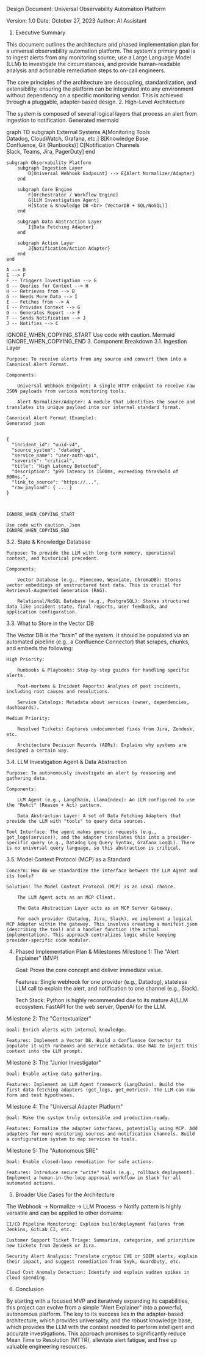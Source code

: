 Design Document: Universal Observability Automation Platform

Version: 1.0
Date: October 27, 2023
Author: AI Assistant
1. Executive Summary

This document outlines the architecture and phased implementation plan for a universal observability automation platform. The system's primary goal is to ingest alerts from any monitoring source, use a Large Language Model (LLM) to investigate the circumstances, and provide human-readable analysis and actionable remediation steps to on-call engineers.

The core principles of the architecture are decoupling, standardization, and extensibility, ensuring the platform can be integrated into any environment without dependency on a specific monitoring vendor. This is achieved through a pluggable, adapter-based design.
2. High-Level Architecture

The system is composed of several logical layers that process an alert from ingestion to notification.
Generated mermaid


graph TD
    subgraph External Systems
        A[Monitoring Tools <br> Datadog, CloudWatch, Grafana, etc.]
        B[Knowledge Base <br> Confluence, Git (Runbooks)]
        C[Notification Channels <br> Slack, Teams, Jira, PagerDuty]
    end

    subgraph Observability Platform
        subgraph Ingestion Layer
            D[Universal Webhook Endpoint] --> E{Alert Normalizer/Adapter}
        end

        subgraph Core Engine
            F[Orchestrator / Workflow Engine]
            G[LLM Investigation Agent]
            H[State & Knowledge DB <br> (VectorDB + SQL/NoSQL)]
        end

        subgraph Data Abstraction Layer
            I{Data Fetching Adapter}
        end

        subgraph Action Layer
            J{Notification/Action Adapter}
        end
    end

    A --> D
    E --> F
    F -- Triggers Investigation --> G
    G -- Queries for Context --> H
    H -- Retrieves from --> B
    G -- Needs More Data --> I
    I -- Fetches from --> A
    I -- Provides Context --> G
    G -- Generates Report --> F
    F -- Sends Notification --> J
    J -- Notifies --> C



IGNORE_WHEN_COPYING_START
Use code with caution. Mermaid
IGNORE_WHEN_COPYING_END
3. Component Breakdown
3.1. Ingestion Layer

    Purpose: To receive alerts from any source and convert them into a Canonical Alert Format.

    Components:

        Universal Webhook Endpoint: A single HTTP endpoint to receive raw JSON payloads from various monitoring tools.

        Alert Normalizer/Adapter: A module that identifies the source and translates its unique payload into our internal standard format.

    Canonical Alert Format (Example):
    Generated json


    {
      "incident_id": "uuid-v4",
      "source_system": "datadog",
      "service_name": "user-auth-api",
      "severity": "critical",
      "title": "High Latency Detected",
      "description": "p99 latency is 1500ms, exceeding threshold of 800ms.",
      "link_to_source": "https://...",
      "raw_payload": { ... }
    }



    IGNORE_WHEN_COPYING_START

    Use code with caution. Json
    IGNORE_WHEN_COPYING_END

3.2. State & Knowledge Database

    Purpose: To provide the LLM with long-term memory, operational context, and historical precedent.

    Components:

        Vector Database (e.g., Pinecone, Weaviate, ChromaDB): Stores vector embeddings of unstructured text data. This is crucial for Retrieval-Augmented Generation (RAG).

        Relational/NoSQL Database (e.g., PostgreSQL): Stores structured data like incident state, final reports, user feedback, and application configuration.

3.3. What to Store in the Vector DB

The Vector DB is the "brain" of the system. It should be populated via an automated pipeline (e.g., a Confluence Connector) that scrapes, chunks, and embeds the following:

    High Priority:

        Runbooks & Playbooks: Step-by-step guides for handling specific alerts.

        Post-mortems & Incident Reports: Analyses of past incidents, including root causes and resolutions.

        Service Catalogs: Metadata about services (owner, dependencies, dashboards).

    Medium Priority:

        Resolved Tickets: Captures undocumented fixes from Jira, Zendesk, etc.

        Architecture Decision Records (ADRs): Explains why systems are designed a certain way.

3.4. LLM Investigation Agent & Data Abstraction

    Purpose: To autonomously investigate an alert by reasoning and gathering data.

    Components:

        LLM Agent (e.g., LangChain, LlamaIndex): An LLM configured to use the "ReAct" (Reason + Act) pattern.

        Data Abstraction Layer: A set of Data Fetching Adapters that provide the LLM with "tools" to query data sources.

    Tool Interface: The agent makes generic requests (e.g., get_logs(service)), and the adapter translates this into a provider-specific query (e.g., Datadog Log Query Syntax, Grafana LogQL). There is no universal query language, so this abstraction is critical.

3.5. Model Context Protocol (MCP) as a Standard

    Concern: How do we standardize the interface between the LLM Agent and its tools?

    Solution: The Model Context Protocol (MCP) is an ideal choice.

        The LLM Agent acts as an MCP Client.

        The Data Abstraction Layer acts as an MCP Server Gateway.

        For each provider (Datadog, Jira, Slack), we implement a logical MCP Adapter within the gateway. This involves creating a manifest.json (describing the tool) and a handler function (the actual implementation). This approach centralizes logic while keeping provider-specific code modular.

4. Phased Implementation Plan & Milestones
Milestone 1: The "Alert Explainer" (MVP)

    Goal: Prove the core concept and deliver immediate value.

    Features: Single webhook for one provider (e.g., Datadog), stateless LLM call to explain the alert, and notification to one channel (e.g., Slack).

    Tech Stack: Python is highly recommended due to its mature AI/LLM ecosystem. FastAPI for the web server, OpenAI for the LLM.

Milestone 2: The "Contextualizer"

    Goal: Enrich alerts with internal knowledge.

    Features: Implement a Vector DB. Build a Confluence Connector to populate it with runbooks and service metadata. Use RAG to inject this context into the LLM prompt.

Milestone 3: The "Junior Investigator"

    Goal: Enable active data gathering.

    Features: Implement an LLM Agent framework (LangChain). Build the first data fetching adapters (get_logs, get_metrics). The LLM can now form and test hypotheses.

Milestone 4: The "Universal Adapter Platform"

    Goal: Make the system truly extensible and production-ready.

    Features: Formalize the adapter interfaces, potentially using MCP. Add adapters for more monitoring sources and notification channels. Build a configuration system to map services to tools.

Milestone 5: The "Autonomous SRE"

    Goal: Enable closed-loop remediation for safe actions.

    Features: Introduce secure "write" tools (e.g., rollback_deployment). Implement a human-in-the-loop approval workflow in Slack for all automated actions.

5. Broader Use Cases for the Architecture

The Webhook -> Normalize -> LLM Process -> Notify pattern is highly versatile and can be applied to other domains:

    CI/CD Pipeline Monitoring: Explain build/deployment failures from Jenkins, GitLab CI, etc.

    Customer Support Ticket Triage: Summarize, categorize, and prioritize new tickets from Zendesk or Jira.

    Security Alert Analysis: Translate cryptic CVE or SIEM alerts, explain their impact, and suggest remediation from Snyk, GuardDuty, etc.

    Cloud Cost Anomaly Detection: Identify and explain sudden spikes in cloud spending.

6. Conclusion

By starting with a focused MVP and iteratively expanding its capabilities, this project can evolve from a simple "Alert Explainer" into a powerful, autonomous platform. The key to its success lies in the adapter-based architecture, which provides universality, and the robust knowledge base, which provides the LLM with the context needed to perform intelligent and accurate investigations. This approach promises to significantly reduce Mean Time to Resolution (MTTR), alleviate alert fatigue, and free up valuable engineering resources.
